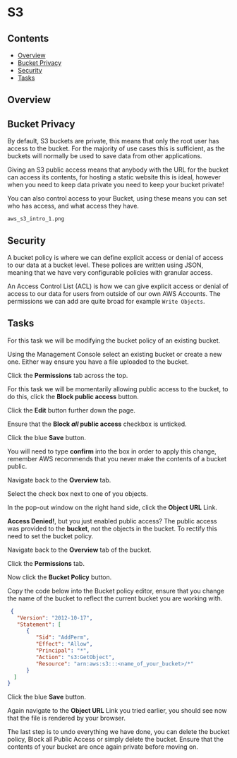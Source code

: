 # S3

<!--TOC_START-->
## Contents
- [Overview](#overview)
- [Bucket Privacy](#bucket-privacy)
- [Security](#security)
- [Tasks](#tasks)

<!--TOC_END-->
## Overview

## Bucket Privacy
By default, S3 buckets are private, this means that only the root user has access to the bucket.  For the majority of use cases this is sufficient, as the buckets will normally be used to save data from other applications.

Giving an S3 public access means that anybody with the URL for the bucket can access its contents, for hosting a static website this is ideal, however when you need to keep data private you need to keep your bucket private!

You can also control access to your Bucket, using these means you can set who has access, and what access they have.

```
aws_s3_intro_1.png
```

## Security

A bucket policy is where we can define explicit access or denial of access to our data at a bucket level.  These polices are written using JSON, meaning that we have very configurable policies with granular access.

An Access Control List (ACL) is how we can give explicit access or denial of access to our data for users from outside of our own AWS Accounts.
The permissions we can add are quite broad for example `Write Objects`.

## Tasks

For this task we will be modifying the bucket policy of an existing bucket.

Using the Management Console select an existing bucket or create a new one.  Either way ensure you have a file uploaded to the bucket.

Click the **Permissions** tab across the top.

For this task we will be momentarily allowing public access to the bucket, to do this, click the **Block public access** button.

Click the **Edit** button further down the page.

Ensure that the **Block *all* public access** checkbox is unticked.

Click the blue **Save** button.

You will need to type **confirm** into the box in order to apply this change, remember AWS recommends that you never make the contents of a bucket public.

Navigate back to the **Overview** tab.

Select the check box next to one of you objects.

In the pop-out window on the right hand side, click the **Object URL** Link.

**Access Denied!**, but you just enabled public access? The public access was provided to the **bucket**, not the objects in the bucket.  To rectify this need to set the bucket policy.

Navigate back to the **Overview** tab of the bucket.

Click the **Permissions** tab.

Now click the **Bucket Policy** button.

Copy the code below into the Bucket policy editor, ensure that you change the name of the bucket to reflect the current bucket you are working with.

```JSON
 {
   "Version": "2012-10-17",
   "Statement": [
      {
         "Sid": "AddPerm",
         "Effect": "Allow",
         "Principal": "*",
         "Action": "s3:GetObject",
         "Resource": "arn:aws:s3:::<name_of_your_bucket>/*"
      }
  ]
}
```
Click the blue **Save** button.

Again navigate to the **Object URL** Link you tried earlier, you should see now that the file is rendered by your browser.

The last step is to undo everything we have done, you can delete the bucket policy, Block all Public Access or simply delete the bucket.  Ensure that the contents of your bucket are once again private before moving on.
